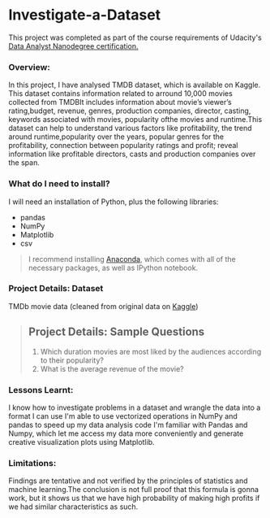 # Investigate-a-Dataset
This project was completed as part of the course requirements of Udacity's [Data Analyst Nanodegree certification.](https://www.udacity.com/course/data-analyst-nanodegree--nd002)

### Overview: ###
In this project, I have analysed TMDB dataset, which is available on Kaggle. This dataset contains information related to arround 10,000 movies collected from TMDBIt includes information about movie’s viewer’s rating,budget, revenue, genres, production companies, director, casting, keywords associated with movies, popularity ofthe movies and runtime.This dataset can help to understand various factors like profitability, the trend around runtime,popularity over the years, popular genres for the profitability, connection between popularity
ratings and profit; reveal information like profitable directors, casts and production companies over the span.

### What do I need to install? ###
I will need an installation of Python, plus the following libraries:
* pandas
* NumPy
* Matplotlib
* csv
> I recommend installing [Anaconda](https://www.anaconda.com/products/individual), which comes with all of the necessary packages, as well as IPython notebook.

### Project Details: Dataset ###
TMDb movie data (cleaned from original data on [Kaggle](https://www.kaggle.com/tmdb/tmdb-movie-metadata))
> ## Project Details: Sample Questions ##
> 1. Which duration movies are most liked by the audiences according to their popularity?
> 2. What is the average revenue of the movie?

### Lessons Learnt: ###
I know how to investigate problems in a dataset and wrangle the data into a format I can use
I'm able to use vectorized operations in NumPy and pandas to speed up my data analysis code
I'm familiar with Pandas and Numpy, which let me access my data more conveniently and generate creative visualization plots using Matplotlib.

### Limitations: ###
Findings are tentative and not verified by the principles of statistics and machine learning.The conclusion is not full proof that this formula is gonna work, but it shows us that we have high probability of making high profits if we had similar characteristics as such.
